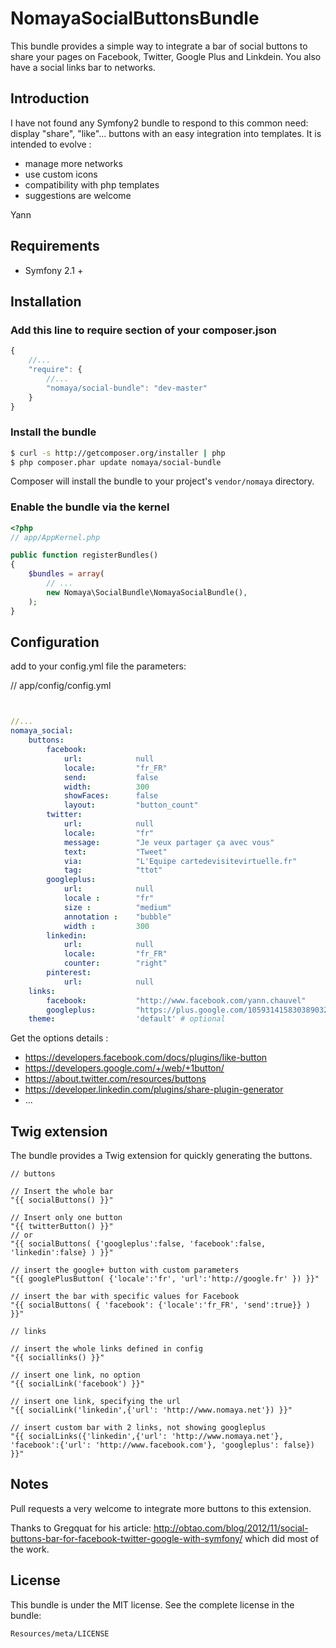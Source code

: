 NomayaSocialButtonsBundle
=========================

This bundle provides a simple way to integrate a bar of social buttons to share your pages on Facebook, Twitter, Google Plus and Linkdein.
You also have a social links bar to networks.

## Introduction

I have not found any Symfony2 bundle to respond to this common need: display "share", "like"... buttons with an easy integration into templates.
It is intended to evolve :
- manage more networks 
- use custom icons
- compatibility with php templates
- suggestions are welcome

Yann

## Requirements

* Symfony 2.1 +

## Installation

### Add this line to require section of your composer.json

``` js
{
    //...
    "require": {
        //...
        "nomaya/social-bundle": "dev-master"
    }
}
```

### Install the bundle

``` bash
$ curl -s http://getcomposer.org/installer | php
$ php composer.phar update nomaya/social-bundle
```

Composer will install the bundle to your project's `vendor/nomaya` directory.

### Enable the bundle via the kernel

``` php
<?php
// app/AppKernel.php

public function registerBundles()
{
    $bundles = array(
        // ...
        new Nomaya\SocialBundle\NomayaSocialBundle(),
    );
}
```

## Configuration

add to your config.yml file the parameters:

// app/config/config.yml

``` yaml


//...
nomaya_social:
    buttons:
        facebook:
            url:            null
            locale:         "fr_FR"
            send:           false
            width:          300
            showFaces:      false
            layout:         "button_count"
        twitter:
            url:            null
            locale:         "fr"
            message:        "Je veux partager ça avec vous"
            text:           "Tweet"
            via:            "L'Equipe cartedevisitevirtuelle.fr"
            tag:            "ttot"
        googleplus:
            url:            null
            locale :        "fr"
            size :          "medium"
            annotation :    "bubble"
            width :         300
        linkedin:            
            url:            null
            locale:         "fr_FR"
            counter:        "right"
        pinterest:
            url:            null
    links: 
        facebook:           "http://www.facebook.com/yann.chauvel"
        googleplus:         "https://plus.google.com/105931415830389032796"
    theme:                  'default' # optional
```

Get the options details : 
- https://developers.facebook.com/docs/plugins/like-button
- https://developers.google.com/+/web/+1button/
- https://about.twitter.com/resources/buttons
- https://developer.linkedin.com/plugins/share-plugin-generator
- ...



## Twig extension

The bundle provides a Twig extension for quickly generating the buttons.

``` twig
// buttons

// Insert the whole bar
"{{ socialButtons() }}"

// Insert only one button
"{{ twitterButton() }}"
// or
"{{ socialButtons( {'googleplus':false, 'facebook':false, 'linkedin':false} ) }}"

// insert the google+ button with custom parameters
"{{ googlePlusButton( {'locale':'fr', 'url':'http://google.fr' }) }}"

// insert the bar with specific values for Facebook
"{{ socialButtons( { 'facebook': {'locale':'fr_FR', 'send':true}} ) }}"

// links

// insert the whole links defined in config
"{{ sociallinks() }}"

// insert one link, no option
"{{ socialLink('facebook') }}"

// insert one link, specifying the url
"{{ socialLink('linkedin',{'url': 'http://www.nomaya.net'}) }}"

// insert custom bar with 2 links, not showing googleplus
"{{ socialLinks({'linkedin',{'url': 'http://www.nomaya.net'}, 'facebook':{'url': 'http://www.facebook.com'}, 'googleplus': false}) }}"
```
## Notes

Pull requests a very welcome to integrate more buttons to this extension.

Thanks to Gregquat for his article: http://obtao.com/blog/2012/11/social-buttons-bar-for-facebook-twitter-google-with-symfony/ which did most of the work.

## License

This bundle is under the MIT license. See the complete license in the bundle:

    Resources/meta/LICENSE
